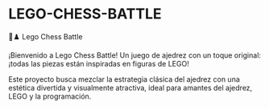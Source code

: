 # LEGO-CHESS-BATTLE

🧱♟️ Lego Chess Battle

¡Bienvenido a Lego Chess Battle!
Un juego de ajedrez con un toque original: ¡todas las piezas están inspiradas en figuras de LEGO!

Este proyecto busca mezclar la estrategia clásica del ajedrez con una estética divertida y visualmente atractiva, ideal para amantes del ajedrez, LEGO y la programación.

